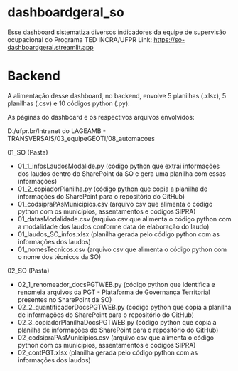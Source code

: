 # dashboardgeral_so

Esse dashboard sistematiza diversos indicadores da equipe de supervisão ocupacional do Programa TED INCRA/UFPR
Link: https://so-dashboardgeral.streamlit.app

# Backend

A alimentação desse dashboard, no backend, envolve 5 planilhas (.xlsx), 5 planilhas (.csv) e 10 códigos python (.py):

As páginas do dashboard e os respectivos arquivos envolvidos:

D:/ufpr.br/Intranet do LAGEAMB - TRANSVERSAIS/03_equipeGEOTI/08_automacoes

01_SO (Pasta)
- 01_1_infosLaudosModalide.py (código python que extrai informações dos laudos dentro do SharePoint da SO e gera uma planilha com essas informações)
- 01_2_copiadorPlanilha.py (código python que copia a planilha de informações do SharePoint para o repositório do GitHub)
- 01_codsipraPAsMunicipios.csv (arquivo csv que alimenta o código python com os municípios, assentamentos e códigos SIPRA)
- 01_datasModalidade.csv (arquivo csv que alimenta o código python com a modalidade dos laudos conforme data de elaboração do laudo)
- 01_laudos_SO_infos.xlsx (planilha gerada pelo código python com as informações dos laudos)
- 01_nomesTecnicos.csv (arquivo csv que alimenta o código python com o nome dos técnicos da SO)

02_SO (Pasta)
- 02_1_renomeador_docsPGTWEB.py (código python que identifica e renomeia arquivos da PGT - Plataforma de Governança Territorial presentes no SharePoint da SO)
- 02_2_quantificadorDocsPGTWEB.py (código python que copia a planilha de informações do SharePoint para o repositório do GitHub)
- 02_3_copiadorPlanilhaDocsPGTWEB.py (código python que copia a planilha de informações do SharePoint para o repositório do GitHub)
- 02_codsipraPAsMunicipios.csv (arquivo csv que alimenta o código python com os municípios, assentamentos e códigos SIPRA)
- 02_contPGT.xlsx (planilha gerada pelo código python com as informações dos laudos)
